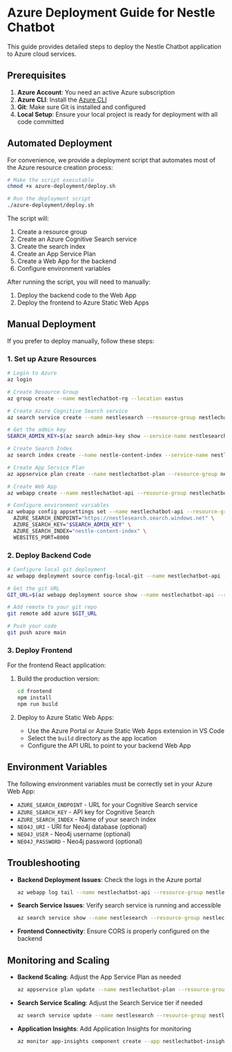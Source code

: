 # Azure Deployment Guide for Nestle Chatbot

This guide provides detailed steps to deploy the Nestle Chatbot application to Azure cloud services.

## Prerequisites

1. **Azure Account**: You need an active Azure subscription
2. **Azure CLI**: Install the [Azure CLI](https://docs.microsoft.com/en-us/cli/azure/install-azure-cli)
3. **Git**: Make sure Git is installed and configured
4. **Local Setup**: Ensure your local project is ready for deployment with all code committed

## Automated Deployment

For convenience, we provide a deployment script that automates most of the Azure resource creation process:

```bash
# Make the script executable
chmod +x azure-deployment/deploy.sh

# Run the deployment script
./azure-deployment/deploy.sh
```

The script will:
1. Create a resource group
2. Create an Azure Cognitive Search service
3. Create the search index
4. Create an App Service Plan
5. Create a Web App for the backend
6. Configure environment variables

After running the script, you will need to manually:
1. Deploy the backend code to the Web App
2. Deploy the frontend to Azure Static Web Apps

## Manual Deployment

If you prefer to deploy manually, follow these steps:

### 1. Set up Azure Resources

```bash
# Login to Azure
az login

# Create Resource Group
az group create --name nestlechatbot-rg --location eastus

# Create Azure Cognitive Search service
az search service create --name nestlesearch --resource-group nestlechatbot-rg --sku standard --location eastus

# Get the admin key
SEARCH_ADMIN_KEY=$(az search admin-key show --service-name nestlesearch --resource-group nestlechatbot-rg --query primaryKey -o tsv)

# Create Search Index
az search index create --name nestle-content-index --service-name nestlesearch --resource-group nestlechatbot-rg --definition azure-deployment/search-index-schema.json

# Create App Service Plan
az appservice plan create --name nestlechatbot-plan --resource-group nestlechatbot-rg --sku B1 --is-linux

# Create Web App
az webapp create --name nestlechatbot-api --resource-group nestlechatbot-rg --plan nestlechatbot-plan --runtime "PYTHON|3.10"

# Configure environment variables
az webapp config appsettings set --name nestlechatbot-api --resource-group nestlechatbot-rg --settings \
  AZURE_SEARCH_ENDPOINT="https://nestlesearch.search.windows.net" \
  AZURE_SEARCH_KEY="$SEARCH_ADMIN_KEY" \
  AZURE_SEARCH_INDEX="nestle-content-index" \
  WEBSITES_PORT=8000
```

### 2. Deploy Backend Code

```bash
# Configure local git deployment
az webapp deployment source config-local-git --name nestlechatbot-api --resource-group nestlechatbot-rg

# Get the git URL
GIT_URL=$(az webapp deployment source show --name nestlechatbot-api --resource-group nestlechatbot-rg --query repoUrl -o tsv)

# Add remote to your git repo
git remote add azure $GIT_URL

# Push your code
git push azure main
```

### 3. Deploy Frontend

For the frontend React application:

1. Build the production version:
   ```bash
   cd frontend
   npm install
   npm run build
   ```

2. Deploy to Azure Static Web Apps:
   - Use the Azure Portal or Azure Static Web Apps extension in VS Code
   - Select the `build` directory as the app location
   - Configure the API URL to point to your backend Web App

## Environment Variables

The following environment variables must be correctly set in your Azure Web App:

- `AZURE_SEARCH_ENDPOINT` - URL for your Cognitive Search service
- `AZURE_SEARCH_KEY` - API key for Cognitive Search
- `AZURE_SEARCH_INDEX` - Name of your search index
- `NEO4J_URI` - URI for Neo4j database (optional)
- `NEO4J_USER` - Neo4j username (optional)
- `NEO4J_PASSWORD` - Neo4j password (optional)

## Troubleshooting

- **Backend Deployment Issues**: Check the logs in the Azure portal
  ```bash
  az webapp log tail --name nestlechatbot-api --resource-group nestlechatbot-rg
  ```

- **Search Service Issues**: Verify search service is running and accessible
  ```bash
  az search service show --name nestlesearch --resource-group nestlechatbot-rg
  ```

- **Frontend Connectivity**: Ensure CORS is properly configured on the backend

## Monitoring and Scaling

- **Backend Scaling**: Adjust the App Service Plan as needed
  ```bash
  az appservice plan update --name nestlechatbot-plan --resource-group nestlechatbot-rg --sku S1
  ```

- **Search Service Scaling**: Adjust the Search Service tier if needed
  ```bash
  az search service update --name nestlesearch --resource-group nestlechatbot-rg --partition-count 2 --replica-count 2
  ```

- **Application Insights**: Add Application Insights for monitoring
  ```bash
  az monitor app-insights component create --app nestlechatbot-insights --location eastus --resource-group nestlechatbot-rg --application-type web
  ``` 